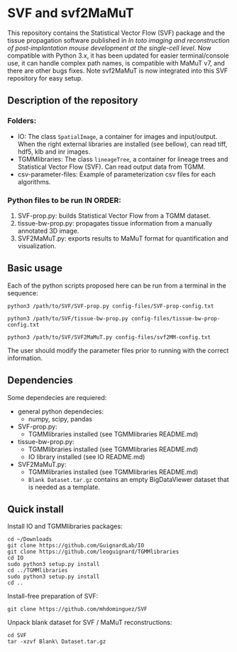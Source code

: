 # SVF and svf2MaMuT

This repository contains the Statistical Vector Flow (SVF) package and the tissue propagation software published in *In toto imaging and reconstruction of post-implantation mouse development at the single-cell level*.  Now compatible with Python 3.x, it has been updated for easier terminal/console use, it can handle complex path names, is compatible with MaMuT v7, and there are other bugs fixes.  Note svf2MaMuT is now integrated into this SVF repository for easy setup.

## Description of the repository
### Folders:
  - IO: The class `SpatialImage`, a container for images and input/output. When the right external libraries are installed (see bellow), can read tiff, hdf5, klb and inr images.
  - TGMMlibraries: The class `lineageTree`, a container for lineage trees and Statistical Vector Flow (SVF). Can read output data from TGMM.
  - csv-parameter-files: Example of parameterization csv files for each algorithms.
### Python files to be run IN ORDER:
  1. SVF-prop.py: builds Statistical Vector Flow from a TGMM dataset.
  2. tissue-bw-prop.py: propagates tissue information from a manually annotated 3D image.
  3. SVF2MaMuT.py: exports results to MaMuT format for quantification and visualization.

## Basic usage
Each of the python scripts proposed here can be run from a terminal in the sequence:

`python3 /path/to/SVF/SVF-prop.py config-files/SVF-prop-config.txt`

`python3 /path/to/SVF/tissue-bw-prop.py config-files/tissue-bw-prop-config.txt`

`python3 /path/to/SVF/SVF2MaMuT.py config-files/svf2MM-config.txt`

The user should modify the parameter files prior to running with the correct information.

## Dependencies
Some dependecies are requiered:
  - general python dependecies:
    - numpy, scipy, pandas
  - SVF-prop.py:
     - TGMMlibraries installed (see TGMMlibraries README.md)
  - tissue-bw-prop.py:
    - TGMMlibraries installed (see TGMMlibraries README.md)
    - IO library installed (see IO README.md)
  - SVF2MaMuT.py:
    - TGMMlibraries installed (see TGMMlibraries README.md)
    - `Blank Dataset.tar.gz` contains an empty BigDataViewer dataset that is needed as a template.

## Quick install
Install IO and TGMMlibraries packages:
```shell
cd ~/Downloads
git clone https://github.com/GuignardLab/IO
git clone https://github.com/leoguignard/TGMMlibraries
cd IO
sudo python3 setup.py install
cd ../TGMMlibraries
sudo python3 setup.py install
cd ..
```

Install-free preparation of SVF:
```shell
git clone https://github.com/mhdominguez/SVF
```

Unpack blank dataset for SVF / MaMuT reconstructions:
```shell
cd SVF
tar -xzvf Blank\ Dataset.tar.gz
```
